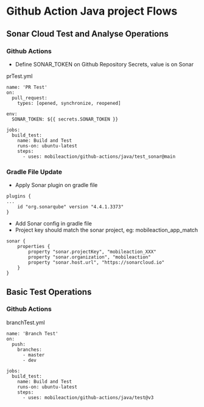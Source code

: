 # Github Action Java project Flows

## Sonar Cloud Test and Analyse Operations

### Github Actions

- Define SONAR_TOKEN on Github Repository Secrets, value is on Sonar

prTest.yml
```
name: 'PR Test'
on:
  pull_request:
    types: [opened, synchronize, reopened]

env:
  SONAR_TOKEN: ${{ secrets.SONAR_TOKEN }}

jobs:
  build_test:
    name: Build and Test
    runs-on: ubuntu-latest
    steps:
      - uses: mobileaction/github-actions/java/test_sonar@main
```

### Gradle File Update

- Apply Sonar plugin on gradle file
```
plugins {
...
    id "org.sonarqube" version "4.4.1.3373"
}
```

- Add Sonar config in gradle file
- Project key should match the sonar project, eg: mobileaction_app_match
```
sonar {
    properties {
        property "sonar.projectKey", "mobileaction_XXX"
        property "sonar.organization", "mobileaction"
        property "sonar.host.url", "https://sonarcloud.io"
    }
}
```

## Basic Test Operations

### Github Actions

branchTest.yml
```
name: 'Branch Test'
on:
  push:
    branches:
      - master
      - dev

jobs:
  build_test:
    name: Build and Test
    runs-on: ubuntu-latest
    steps:
      - uses: mobileaction/github-actions/java/test@v3
```